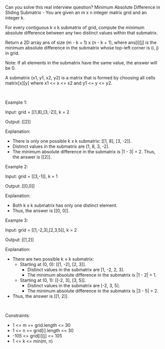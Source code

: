 Can you solve this real interview question? Minimum Absolute Difference in Sliding Submatrix - You are given an m x n integer matrix grid and an integer k.

For every contiguous k x k submatrix of grid, compute the minimum absolute difference between any two distinct values within that submatrix.

Return a 2D array ans of size (m - k + 1) x (n - k + 1), where ans[i][j] is the minimum absolute difference in the submatrix whose top-left corner is (i, j) in grid.

Note: If all elements in the submatrix have the same value, the answer will be 0.

A submatrix (x1, y1, x2, y2) is a matrix that is formed by choosing all cells matrix[x][y] where x1 <= x <= x2 and y1 <= y <= y2.

 

Example 1:

Input: grid = [[1,8],[3,-2]], k = 2

Output: [[2]]

Explanation:

 * There is only one possible k x k submatrix: [[1, 8], [3, -2]].
 * Distinct values in the submatrix are [1, 8, 3, -2].
 * The minimum absolute difference in the submatrix is |1 - 3| = 2. Thus, the answer is [[2]].

Example 2:

Input: grid = [[3,-1]], k = 1

Output: [[0,0]]

Explanation:

 * Both k x k submatrix has only one distinct element.
 * Thus, the answer is [[0, 0]].

Example 3:

Input: grid = [[1,-2,3],[2,3,5]], k = 2

Output: [[1,2]]

Explanation:

 * There are two possible k × k submatrix:
   * Starting at (0, 0): [[1, -2], [2, 3]].
     * Distinct values in the submatrix are [1, -2, 2, 3].
     * The minimum absolute difference in the submatrix is |1 - 2| = 1.
   * Starting at (0, 1): [[-2, 3], [3, 5]].
     * Distinct values in the submatrix are [-2, 3, 5].
     * The minimum absolute difference in the submatrix is |3 - 5| = 2.
 * Thus, the answer is [[1, 2]].

 

Constraints:

 * 1 <= m == grid.length <= 30
 * 1 <= n == grid[i].length <= 30
 * -105 <= grid[i][j] <= 105
 * 1 <= k <= min(m, n)